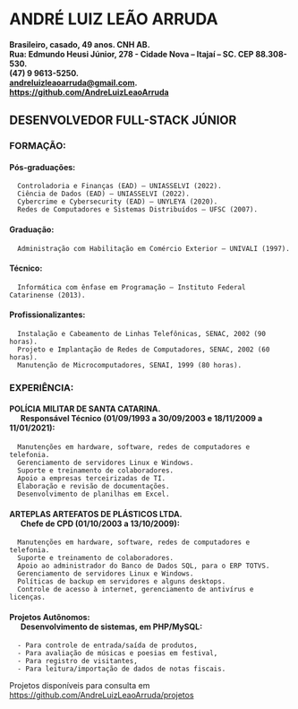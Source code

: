 # ANDRÉ LUIZ LEÃO ARRUDA
#### Brasileiro, casado, 49 anos.	CNH AB. <br> Rua: Edmundo Heusi Júnior, 278 - Cidade Nova – Itajaí – SC. CEP 88.308-530. <br> (47) 9 9613-5250. 	<br> andreluizleaoarruda@gmail.com. <br> https://github.com/AndreLuizLeaoArruda

## DESENVOLVEDOR FULL-STACK JÚNIOR
### FORMAÇÃO:
  #### **Pós-graduações:**
      Controladoria e Finanças (EAD) – UNIASSELVI (2022).
      Ciência de Dados (EAD) – UNIASSELVI (2022).
      Cybercrime e Cybersecurity (EAD) – UNYLEYA (2020).
      Redes de Computadores e Sistemas Distribuídos – UFSC (2007).
  #### **Graduação:**
      Administração com Habilitação em Comércio Exterior – UNIVALI (1997).
  #### **Técnico:**
      Informática com ênfase em Programação – Instituto Federal Catarinense (2013).
  #### **Profissionalizantes:**
      Instalação e Cabeamento de Linhas Telefônicas, SENAC, 2002 (90 horas).
      Projeto e Implantação de Redes de Computadores, SENAC, 2002 (60 horas).
      Manutenção de Microcomputadores, SENAI, 1999 (80 horas).
### EXPERIÊNCIA:
  #### **POLÍCIA MILITAR DE SANTA CATARINA. <br> &nbsp; &nbsp; &nbsp; Responsável Técnico (01/09/1993 a 30/09/2003 e 18/11/2009 a 11/01/2021):**
      Manutenções em hardware, software, redes de computadores e telefonia.
      Gerenciamento de servidores Linux e Windows.
      Suporte e treinamento de colaboradores.
      Apoio a empresas terceirizadas de TI.
      Elaboração e revisão de documentações.
      Desenvolvimento de planilhas em Excel.

  #### **ARTEPLAS ARTEFATOS DE PLÁSTICOS LTDA. <br> &nbsp; &nbsp; &nbsp; Chefe de CPD (01/10/2003 a 13/10/2009):**
      Manutenções em hardware, software, redes de computadores e telefonia.
      Suporte e treinamento de colaboradores.
      Apoio ao administrador do Banco de Dados SQL, para o ERP TOTVS.
      Gerenciamento de servidores Linux e Windows.
      Políticas de backup em servidores e alguns desktops.
      Controle de acesso à internet, gerenciamento de antivírus e licenças.

  #### **Projetos Autônomos: <br> &nbsp; &nbsp; &nbsp; Desenvolvimento de sistemas, em PHP/MySQL:**
      - Para controle de entrada/saída de produtos, 
      - Para avaliação de músicas e poesias em festival,
      - Para registro de visitantes,
      - Para leitura/importação de dados de notas fiscais.
      
  Projetos disponíveis para consulta em https://github.com/AndreLuizLeaoArruda/projetos
      
